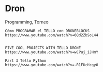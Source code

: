 # Dron
Programming, Torneo 
 



```
Cómo PROGRAMAR el TELLO con DRONEBLOCKS
https://www.youtube.com/watch?v=6Qd2ZbSoL44


FIVE COOL PROJECTS WITH TELLO DRONE
https://www.youtube.com/watch?v=wCPuj_iJHmY

Part 3 Tello Python
https://www.youtube.com/watch?v=-R1FUcHcgy0
```
